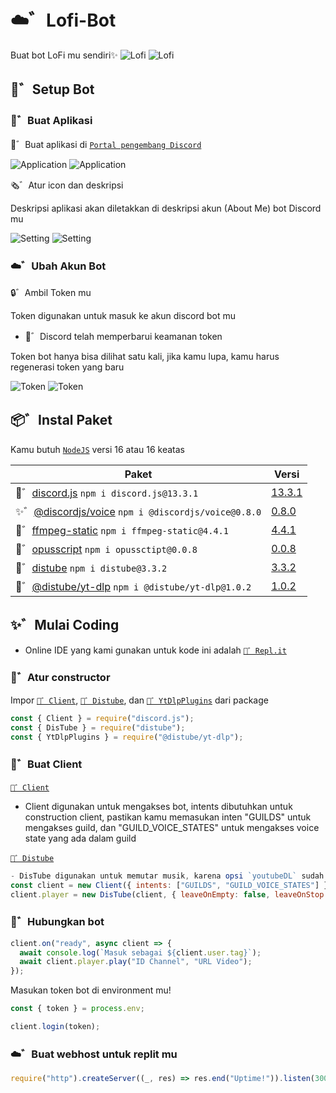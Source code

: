 # ☁️゛Lofi-Bot
Buat bot LoFi mu sendiri✨
![Lofi](./assets/lofi_black.png#gh-dark-mode-only)
![Lofi](./assets/lofi_white.png#gh-light-mode-only)

## 🍉゛Setup Bot
### 🥥゛Buat Aplikasi

🌿゛Buat aplikasi di [`Portal pengembang Discord`](https://discord.com/developers/applications)

![Application](./assets/aplikasi_dark.png#gh-dark-mode-only)
![Application](./assets/aplikasi_light.png#gh-light-mode-only)

🗞️゛Atur icon dan deskripsi

Deskripsi aplikasi akan diletakkan di deskripsi akun (About Me) bot Discord mu

![Setting](./assets/setting_dark.png#gh-dark-mode-only)
![Setting](./assets/setting_light.png#gh-light-mode-only)

### ☁️゛Ubah Akun Bot
🔒゛Ambil Token mu

Token digunakan untuk masuk ke akun discord bot mu
- 📣゛Discord telah memperbarui keamanan token

Token bot hanya bisa dilihat satu kali, jika kamu lupa, kamu harus regenerasi token yang baru

![Token](./assets/token_dark.png#gh-dark-mode-only)
![Token](./assets/token_light.png#gh-light-mode-only)

## 📦゛Instal Paket
Kamu butuh [`NodeJS`](https://nodejs.org) versi 16 atau 16 keatas

| Paket | Versi |
| - | - |
| 🥥゛[discord.js](https://www.npmjs.com/package/discord.js) `npm i discord.js@13.3.1` | [13.3.1](https://www.npmjs.com/package/discord.js/v/13.3.1) |
| ✨゛[@discordjs/voice](https://www.npmjs.com/package/@discordjs/voice) `npm i @discordjs/voice@0.8.0` | [0.8.0](https://www.npmjs.com/package/@discordjs/voice/v/0.8.0)|
| 🍃゛[ffmpeg-static](https://www.npmjs.com/package/ffmpeg-static) `npm i ffmpeg-static@4.4.1` | [4.4.1](https://www.npmjs.com/package/ffmpeg-static/v/4.4.1) |
| 🌸゛[opusscript](https://www.npmjs.com/package/opusscript) `npm i opussctipt@0.0.8` | [0.0.8](https://www.npmjs.com/package/opusscript/v/0.0.8) |
| 🌙゛[distube](https://www.npmjs.com/package/distube) `npm i distube@3.3.2` | [3.3.2](https://www.npmjs.com/package/distube/v/3.3.2) |
| 🌴゛[@distube/yt-dlp](https://www.npmjs.com/package/@distube/yt-dlp) `npm i @distube/yt-dlp@1.0.2` | [1.0.2](https://npmjs.com/package/@distube/yt-dlp/v/1.0.2) |

## ✨゛Mulai Coding

- Online IDE yang kami gunakan untuk kode ini adalah [`🍫゛Repl.it`](https://replit.com)

### 🍃゛Atur constructor
Impor [`🥥゛Client`](https://github.com/discordjs/discord.js/blob/main/packages/discord.js/src/client/Client.js), [`🌙゛Distube`](https://github.com/skick1234/DisTube/blob/main/src/DisTube.ts), dan [`🌴゛YtDlpPlugins`](https://github.com/distubejs/yt-dlp/blob/main/src/index.ts) dari package
```js
const { Client } = require("discord.js");
const { DisTube } = require("distube");
const { YtDlpPlugins } = require("@distube/yt-dlp");
```
### 🌸゛Buat Client
[`🥥゛Client`](https://github.com/discordjs/discord.js/blob/main/packages/discord.js/src/client/Client.js)
- Client digunakan untuk mengakses bot, intents dibutuhkan untuk construction client, pastikan kamu memasukan inten "GUILDS" untuk mengakses guild, dan "GUILD_VOICE_STATES" untuk mengakses voice state yang ada dalam guild

[`🌙゛Distube`](https://github.com/skick1234/DisTube/blob/main/src/DisTube.ts)
```js
- DisTube digunakan untuk memutar musik, karena opsi `youtubeDL` sudah di TIDAK DIGUNAKAN LAGI, ubah `youtubeDL: false`, dan tambahkan `plugins: [new YtDlpPlugin()]` di opsi distube
const client = new Client({ intents: ["GUILDS", "GUILD_VOICE_STATES"] });
client.player = new DisTube(client, { leaveOnEmpty: false, leaveOnStop: false, youtubeDL: false, plugins: [new YtDlpPlugin()] });
```
### 🌙゛Hubungkan bot
```js
client.on("ready", async client => {
  await console.log(`Masuk sebagai ${client.user.tag}`);
  await client.player.play("ID Channel", "URL Video");
});
```
Masukan token bot di environment mu!
```js
const { token } = process.env;
```
```js
client.login(token);
```

### ☁️゛Buat webhost untuk replit mu
```js
require("http").createServer((_, res) => res.end("Uptime!")).listen(3000)
```
